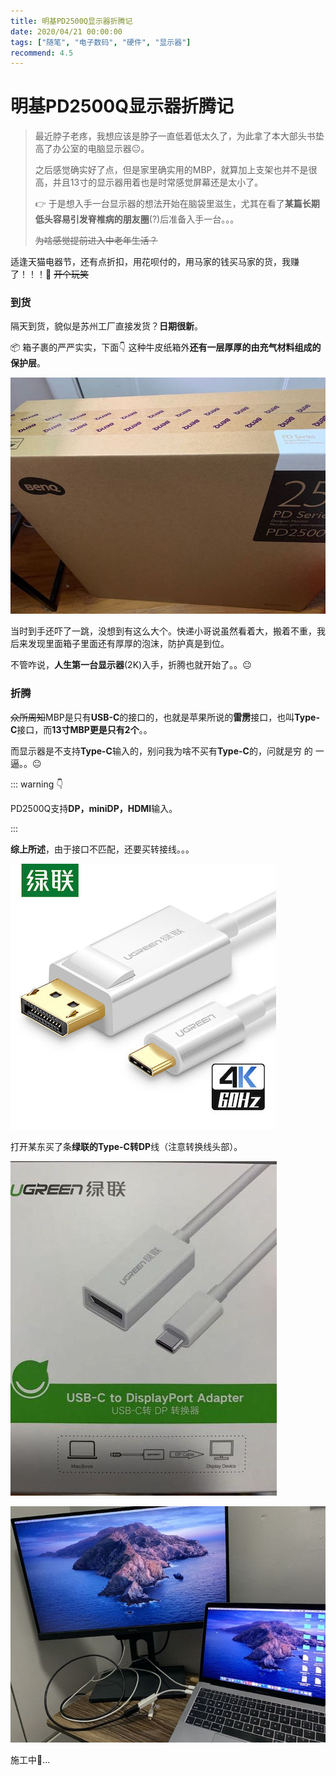 ```yaml
---
title: 明基PD2500Q显示器折腾记
date: 2020/04/21 00:00:00
tags: ["随笔", "电子数码", "硬件", "显示器"]
recommend: 4.5
---
```


# 明基PD2500Q显示器折腾记

<ClientOnly>
  <display-bar :displayData="$frontmatter"></display-bar>
</ClientOnly>

> 最近脖子老疼，我想应该是脖子一直低着低太久了，为此拿了本大部头书垫高了办公室的电脑显示器😐。
>
> 之后感觉确实好了点，但是家里确实用的MBP，就算加上支架也并不是很高，并且13寸的显示器用着也是时常感觉屏幕还是太小了。
>
> 👉 于是想入手一台显示器的想法开始在脑袋里滋生，尤其在看了**某篇长期低头容易引发脊椎病的朋友圈**(?)后准备入手一台。。。
>
> ~~为啥感觉提前进入中老年生活？~~

适逢天猫电器节，还有点折扣，用花呗付的，用马家的钱买马家的货，我赚了！！！🤣 ~~开个玩笑~~

### 到货

隔天到货，貌似是苏州工厂直接发货？**日期很新**。

📦 箱子裹的严严实实，下面👇 这种牛皮纸箱外**还有一层厚厚的由充气材料组成的保护层**。

![benq-monitor-pd2500q-04](/images/life&hobby/digital/benq-monitor-pd2500q-04.jpg)

当时到手还吓了一跳，没想到有这么大个。快递小哥说虽然看着大，搬着不重，我后来发现里面箱子里面还有厚厚的泡沫，防护真是到位。

不管咋说，**人生第一台显示器**(2K)入手，折腾也就开始了。。😐

### 折腾

~~众所周知~~MBP是只有**USB-C**的接口的，也就是苹果所说的**雷雳**接口，也叫**Type-C**接口，而**13寸MBP更是只有2个**。。

而显示器是不支持**Type-C**输入的，别问我为啥不买有**Type-C**的，问就是穷 的 一 逼。。😐

::: warning 👇

PD2500Q支持**DP，miniDP，HDMI**输入。

:::

**综上所述**，由于接口不匹配，还要买转接线。。。

![benq-monitor-pd2500q-01](/images/life&hobby/digital/benq-monitor-pd2500q-01.jpg)

打开某东买了条**绿联的Type-C转DP**线（注意转换线头部）。

![benq-monitor-pd2500q-02](/images/life&hobby/digital/benq-monitor-pd2500q-02.jpg)

![benq-monitor-pd2500q-03](/images/life&hobby/digital/benq-monitor-pd2500q-03.jpg)



施工中🚧...

